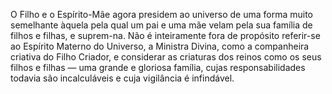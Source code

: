 ﻿O Filho e o Espírito-Mãe agora presidem ao universo de uma forma muito semelhante àquela pela qual um pai e uma mãe velam pela sua família de filhos e filhas, e suprem-na. Não é inteiramente fora de propósito referir-se ao Espírito Materno do Universo, a Ministra Divina, como a companheira criativa do Filho Criador, e considerar as criaturas dos reinos como os seus filhos e filhas — uma grande e gloriosa família, cujas responsabilidades todavia são incalculáveis e cuja vigilância é infindável.
